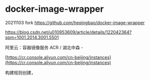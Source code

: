 # docker-image-wrapper

20211103 fork https://github.com/heqingbao/docker-image-wrapper

https://blog.csdn.net/u010953609/article/details/122042364?spm=1001.2014.3001.5501

阿里云：容器镜像服务 ACR  / 湖北中森 - 

[https://cr.console.aliyun.com/cn-beijing/instances](https://cr.console.aliyun.com/cn-beijing/instances)

构建规则创建，
